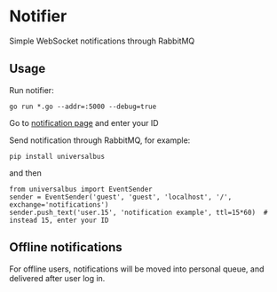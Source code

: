 Notifier
===========

Simple WebSocket notifications through RabbitMQ

## Usage

Run notifier:
```
go run *.go --addr=:5000 --debug=true
```

Go to [notification page](http://localhost:5000/) and enter your ID

Send notification through RabbitMQ, for example:
```
pip install universalbus
```
and then
```
from universalbus import EventSender
sender = EventSender('guest', 'guest', 'localhost', '/', exchange='notifications')
sender.push_text('user.15', 'notification example', ttl=15*60)  # instead 15, enter your ID
```


## Offline notifications

For offline users, notifications will be moved into personal queue, and delivered after user log in.